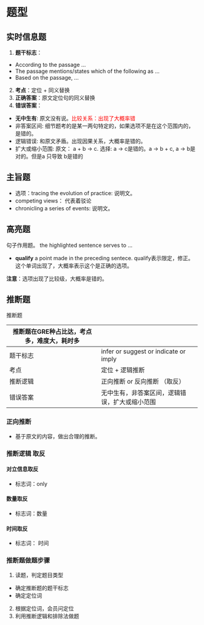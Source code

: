 # 题型
## 实时信息题
1. **题干标志**：
- According to the passage ...
- The passage mentions/states which of the following as ...
- Based on the passage, ...
2. **考点**：定位 + 同义替换
3. **正确答案**：原文定位句的同义替换
4. **错误答案**：
- **无中生有**: 原文没有说。<font color="red">比较关系：出现了大概率错</font>
- 非答案区间: 细节题考的是某一两句特定的，如果选项不是在这个范围内的，是错的。
- 逻辑错误: 和原文矛盾。出现因果关系，大概率是错的。
- 扩大或缩小范围: 原文： a + b -> c. 选择: a -> c是错的。a -> b + c, a -> b是对的。但是a 只导致 b是错的
## 主旨题
- 选项：tracing the evolution of practice: 说明文。
- competing views： 代表着驳论
- chronicling a series of events: 说明文。

## 高亮题
句子作用题。 the highlighted sentence serves to ...
- **qualify** a point made in the preceding sentece. qualify表示限定，修正。这个单词出现了，大概率表示这个是正确的选项。

**注意**：选项出现了比较级，大概率是错的。

## 推断题
推断题 <br>

 | 推断题在GRE种占比达，考点多，难度大，耗时多 |                                     |
 | ------ |-------------------------------------|
 | 题干标志 | infer or suggest or indicate or imply |
 | 考点 | 定位 + 逻辑推断                           |
 | 推断逻辑 | 正向推断 or 反向推断 （取反）                   |
 | 错误答案 | 无中生有，非答案区间，逻辑错误，扩大或缩小范围             |

### 正向推断
- 基于原文的内容，做出合理的推断。

### 推断逻辑 取反
#### 对立信息取反
- 标志词：only
#### 数量取反
- 标志词：数量
#### 时间取反
- 标志词： 时间
### 推断题做题步骤
1. 读题，判定题目类型
- 确定推断题的题干标志
- 确定定位词
2. 根据定位词，会员问定位
3. 利用推断逻辑和排除法做题



